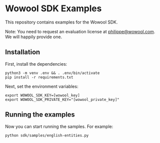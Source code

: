 # Wowool SDK Examples

This repository contains examples for the Wowool SDK.

Note: You need to request an evaluation license at philippe@wowool.com. We will happily provide one.

## Installation

First, install the dependencies:

    python3 -m venv .env && . .env/bin/activate
    pip install -r requirements.txt


Next, set the environment variables:

    export WOWOOL_SDK_KEY=[wowool_key]
    export WOWOOL_SDK_PRIVATE_KEY="[wowool_private_key]"

## Running the examples

Now you can start running the samples. For example:

    python sdk/samples/english-entities.py

